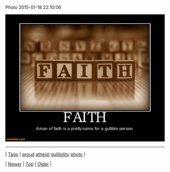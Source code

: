 <!--
title: Photo 2015-01-18 22
date: 2020-06-28T15:27:00.062Z
tags: proud, atheist, gullibility, photo
-->


Photo 2015-01-18 22:10:06

![](108482418099-0.jpg)

<!--BOTTOM-POST-NAVIGATION-->
---

| [Tags](tags.md) | [proud](tag-proud.md) [atheist](tag-atheist.md) [gullibility](tag-gullibility.md) [photo](tag-photo.md) |

| [Newer](108194837639.md) | [Top](index.md) | [Older](108483767444.md) |